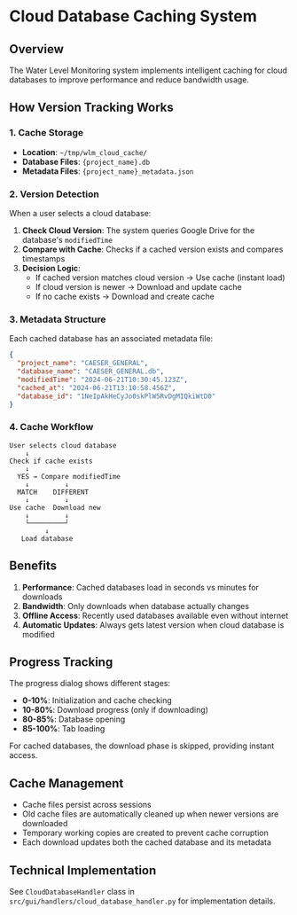 # Cloud Database Caching System

## Overview
The Water Level Monitoring system implements intelligent caching for cloud databases to improve performance and reduce bandwidth usage.

## How Version Tracking Works

### 1. Cache Storage
- **Location**: `~/tmp/wlm_cloud_cache/`
- **Database Files**: `{project_name}.db`
- **Metadata Files**: `{project_name}_metadata.json`

### 2. Version Detection
When a user selects a cloud database:

1. **Check Cloud Version**: The system queries Google Drive for the database's `modifiedTime`
2. **Compare with Cache**: Checks if a cached version exists and compares timestamps
3. **Decision Logic**:
   - If cached version matches cloud version → Use cache (instant load)
   - If cloud version is newer → Download and update cache
   - If no cache exists → Download and create cache

### 3. Metadata Structure
Each cached database has an associated metadata file:
```json
{
  "project_name": "CAESER_GENERAL",
  "database_name": "CAESER_GENERAL.db",
  "modifiedTime": "2024-06-21T10:30:45.123Z",
  "cached_at": "2024-06-21T13:10:58.456Z",
  "database_id": "1NeIpAkHeCyJo0skPlW5RvDgMIQkiWtD0"
}
```

### 4. Cache Workflow

```
User selects cloud database
    ↓
Check if cache exists
    ↓
  YES → Compare modifiedTime
    ↓         ↓
  MATCH    DIFFERENT
    ↓         ↓
Use cache  Download new
    ↓         ↓
    └─────────┘
         ↓
   Load database
```

## Benefits

1. **Performance**: Cached databases load in seconds vs minutes for downloads
2. **Bandwidth**: Only downloads when database actually changes
3. **Offline Access**: Recently used databases available even without internet
4. **Automatic Updates**: Always gets latest version when cloud database is modified

## Progress Tracking

The progress dialog shows different stages:
- **0-10%**: Initialization and cache checking
- **10-80%**: Download progress (only if downloading)
- **80-85%**: Database opening
- **85-100%**: Tab loading

For cached databases, the download phase is skipped, providing instant access.

## Cache Management

- Cache files persist across sessions
- Old cache files are automatically cleaned up when newer versions are downloaded
- Temporary working copies are created to prevent cache corruption
- Each download updates both the cached database and its metadata

## Technical Implementation

See `CloudDatabaseHandler` class in `src/gui/handlers/cloud_database_handler.py` for implementation details.